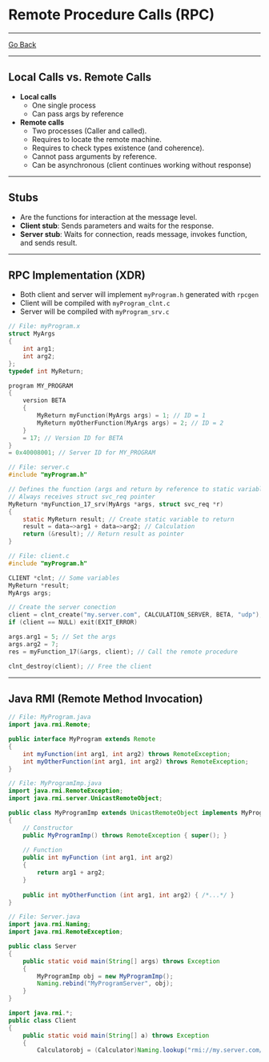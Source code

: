 # Remote Procedure Calls (RPC)
---
[Go Back](../README.md)

---
## Local Calls vs. Remote Calls
- **Local calls**
	- One single process
	- Can pass args by reference
- **Remote calls**
	- Two processes (Caller and called).
	- Requires to locate the remote machine.
	- Requires to check types existence (and coherence).
	- Cannot pass arguments by reference.
	- Can be asynchronous (client continues working without response)
---
## Stubs
- Are the functions for interaction at the message level.
- **Client stub**: Sends parameters and waits for the response.
- **Server stub**: Waits for connection, reads message, invokes function, and sends result.
---
## RPC Implementation (XDR)
- Both client and server will implement `myProgram.h` generated with `rpcgen`
- Client will be compiled with `myProgram_clnt.c`
- Server will be compiled with `myProgram_srv.c`
```C
// File: myProgram.x
struct MyArgs
{
	int arg1;
	int arg2;
};
typedef int MyReturn;

program MY_PROGRAM
{
	version BETA 
	{
		MyReturn myFunction(MyArgs args) = 1; // ID = 1
		MyReturn myOtherFunction(MyArgs args) = 2; // ID = 2
	}
	= 17; // Version ID for BETA
}
= 0x40008001; // Server ID for MY_PROGRAM
```

```C
// File: server.c
#include "myProgram.h"

// Defines the function (args and return by reference to static variable)
// Always receives struct svc_req pointer
MyReturn *myFunction_17_srv(MyArgs *args, struct svc_req *r)
{
	static MyReturn result; // Create static variable to return
	result = data−>arg1 + data−>arg2; // Calculation
	return (&result); // Return result as pointer
}
```

```C
// File: client.c
#include "myProgram.h"

CLIENT *clnt; // Some variables
MyReturn *result;
MyArgs args;

// Create the server conection
client = clnt_create("my.server.com", CALCULATION_SERVER, BETA, "udp");
if (client == NULL) exit(EXIT_ERROR)

args.arg1 = 5; // Set the args
args.arg2 = 7;
res = myFunction_17(&args, client); // Call the remote procedure

clnt_destroy(client); // Free the client
```
---
## Java RMI (Remote Method Invocation)
```java
// File: MyProgram.java
import java.rmi.Remote;

public interface MyProgram extends Remote
{
	int myFunction(int arg1, int arg2) throws RemoteException;
	int myOtherFunction(int arg1, int arg2) throws RemoteException;
}
```

```java
// File: MyProgramImp.java
import java.rmi.RemoteException;
import java.rmi.server.UnicastRemoteObject;

public class MyProgramImp extends UnicastRemoteObject implements MyProgram
{
	// Constructor
	public MyProgramImp() throws RemoteException { super(); }
	
	// Function
	public int myFunction (int arg1, int arg2)
	{
		return arg1 + arg2;
	}
	
	public int myOtherFunction (int arg1, int arg2) { /*...*/ }
}
```

```java
// File: Server.java
import java.rmi.Naming;
import java.rmi.RemoteException;

public class Server
{
	public static void main(String[] args) throws Exception
	{
		MyProgramImp obj = new MyProgramImp();
		Naming.rebind("MyProgramServer", obj);
	}
}
```

```java
import java.rmi.*;
public class Client
{
	public static void main(String[] a) throws Exception
	{
		Calculatorobj = (Calculator)Naming.lookup("rmi://my.server.com/CalculatorServer"); 6 7 intop1=6,op2=8; 8 intresult; 9 10 result=obj.add(x,y); 11 System.out.println(String.format("%d+%d=%d",op1,op2,result)); 12 } 13 }
```